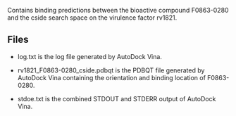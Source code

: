 Contains binding predictions between the bioactive compound F0863-0280 and the cside search space on the virulence factor rv1821.

## Files

- log.txt is the log file generated by AutoDock Vina.

- rv1821_F0863-0280_cside.pdbqt is the PDBQT file generated by AutoDock Vina containing the orientation and binding location of F0863-0280.

- stdoe.txt is the combined STDOUT and STDERR output of AutoDock Vina.

